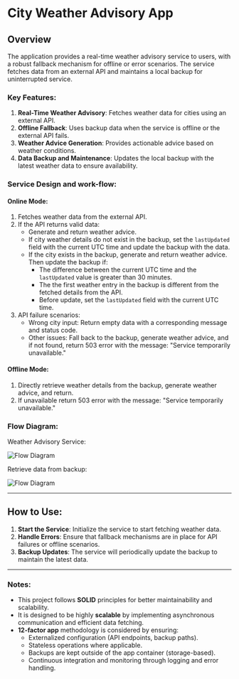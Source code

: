 # City Weather Advisory App

## Overview
The application provides a real-time weather advisory service to users, with a robust fallback mechanism for offline or error scenarios. The service fetches data from an external API and maintains a local backup for uninterrupted service.

### Key Features:
1. **Real-Time Weather Advisory**: Fetches weather data for cities using an external API.
2. **Offline Fallback**: Uses backup data when the service is offline or the external API fails.
3. **Weather Advice Generation**: Provides actionable advice based on weather conditions.
4. **Data Backup and Maintenance**: Updates the local backup with the latest weather data to ensure availability.

### Service Design and work-flow:

#### Online Mode:
1. Fetches weather data from the external API.
2. If the API returns valid data:
   - Generate and return weather advice. 
   - If city weather details do not exist in the backup, set the `lastUpdated` field with the current UTC time and update the backup with the data.
   - If the city exists in the backup, generate and return weather advice. Then update the backup if:
     - The difference between the current UTC time and the `lastUpdated` value is greater than 30 minutes.
     - The the first weather entry in the backup is different from the fetched details from the API.
     - Before update, set the `lastUpdated` field with the current UTC time.
3. API failure scenarios:
   - Wrong city input: Return empty data with a corresponding message and status code.
   - Other issues: Fall back to the backup, generate weather advice, and if not found, return 503 error with the message: "Service temporarily unavailable."

#### Offline Mode:
1. Directly retrieve weather details from the backup, generate weather advice, and return.
2. If unavailable return 503 error with the message: "Service temporarily unavailable."

### Flow Diagram:
Weather Advisory Service:

![Flow Diagram](https://mermaid.ink/img/pako:eNp9k0tz2jAUhf_KHS26AsZgzMOLZHiEQhJIJkA7rWGh2hfQ1JaoLJFSzH-vLENCZkoX9tjSd885upIOJBQREp-sJd1uYNZfcIBOMFVUqiWUyzfQDUYpPPGYcYSxYW-XOdLN57JvmGbQCwaowg18Rao2KKFPFYWVFAl0nkcX8ERkcB-8oJIMd3iBdWn4U28NmbM9a9o_GFNTDi-YbgVPEb7QmEW3xxzpv3vfBZ-Ro6QK3-w70Y6FuHwHc99BMKQ8ihFGfJcLWW150j4531nnUZ5QS_4vvfwZWWoYzLfRpWuxBmArk_iXZhIjWzGwdGbaqXQKPtSdegbPZ4vLEJBgmtI1Qhl6TO1hIhQMhObRKV2h9P_-AdzbFU91GBq1DB6utedK4YCyWEvM4PEc0XNcmKK0NTNMtkJSyeI9zDndGZj-iM_tK94PNub4ahNzZmiZSb7FjzRVULQyghtwHRgzrhWmIOTHA9VnqxVK5Ko4AxObdya1CfsUTFF9lHplagM9LfMCmM96MGMJwqfT_Hm3LDXBV-uwPC-ClEiCMqEsMtfiYEeJyZHggvjmM8IV1bFakAU_GpRqJaZ7HhJfmTAlIoVeb4i_onFq_rT16zNqrlfyNrql_LsQybkEI6aEHBf30F5HixD_QH4Tv9ZoVmperdlquY7X9qpOs0T2xC97XqvScJv1lus69Xbdqx5L5I9VrVUadbdWbVe9ttOseW3XO_4FWhFDqw?type=png)

Retrieve data from backup:

![Flow Diagram]([https://mermaid.ink/img/pako:eNpNUk1z0zAQ_Ss7OnByMrHdxI0PMLQhNAcuFIahcQ8baR2L2JZHXqUEJ_8d2W4Kumi1-_a9_VAnpFEkUrG32BTwbZXV4M_T9pHR8jNMJu9Hz8ftV2Kr6UigkBFyayrYoTy4ZkDBXbdpQWo-_SDkguyKGHXZAh79hbuSPlxGprsefv5J7Rnut2tdMlkwjqFlLF_JJ2CpMl6qwZa9LY1VbQAHogaks5ZqhneQO3aWrmF4_p9-7UV98Azrvm5na8AaqGr4BGb3iyR79Ii_H6qHh-1nqskik0cqTzokvYy9AKqjlnSVeOhTNp0sSB5A528VSON8YQV6q8B6T8p3nPHmX7-ftt8b1UtceccBQq595y-ai97y8yA1zOFVTgSiIluhVn5PXe_LhM-uKBOpNxXl6ErORFZfPBQdm8dTLUXK1lEgrHH7QqQ5lq1_uUF_pdHvu3rzNlg_GVNdU0hpNvbL-DGG_zFARNqJ3yINF-E0nkfxIpol8zBJkttAnEQaJdPlMpnNwygJwzhK4vgSiD8DazSNZ7fhTbi8WSTLaDGL5pe_NqrNJA?type=png](https://mermaid.ink/img/pako:eNpNUk1z2jAQ_Ss7OvQEDBgTwId2mqRpOLSHpj00OIdFWmMV2_LIK1Jq-O9dG0jri9fr97FvpVZpZ0glauuxzuH7fVqBPM_rJ0bPLzAcvj93Pq6_EXtLewKDjJB5V8IG9S7UPQpu21UD2vIBXgk5Jw-GGG3RAO7lhZuCwFYXyofTWfW2ox5_UnOEu_WDLVhoLjA0jMXFaAieSie2NTYstXbeNAPYEdWgg_dUMbyDLHDwdP0NL__Lf3VHeOjGD74CrIDKWqZ0m1-kWYBn6F0fAh7Xn6kij0yCNKLXk66J0Oytpqv6Y0dZtTonvQObvZlrF2SmHKXKsdqSkbApr_5F_bT-UZvO4qp7XgpkVkK_Ws67SlZBpl_BxU4NVEm-RGvkuNqulyphl5SqREpDGYaCU5VWJ4FiYPd0qLRK2AcaKO_CNldJhkUjX6H3v7cox16-dWusnp0rrxQylp3_cr4f_TXpISpp1W-VTG6Wo_Esmsfz2TKO45vZQB1UMoyW0Wgxmc7H8zgaT2bx9DRQf3rRaDQZz8bxIoriqZAmi_j0F66szuY?type=png))


---

## How to Use:

1. **Start the Service**: Initialize the service to start fetching weather data.
2. **Handle Errors**: Ensure that fallback mechanisms are in place for API failures or offline scenarios.
3. **Backup Updates**: The service will periodically update the backup to maintain the latest data.

---

### Notes:
- This project follows **SOLID** principles for better maintainability and scalability.
- It is designed to be highly **scalable** by implementing asynchronous communication and efficient data fetching.
- **12-factor app** methodology is considered by ensuring:
  - Externalized configuration (API endpoints, backup paths).
  - Stateless operations where applicable.
  - Backups are kept outside of the app container (storage-based).
  - Continuous integration and monitoring through logging and error handling.

